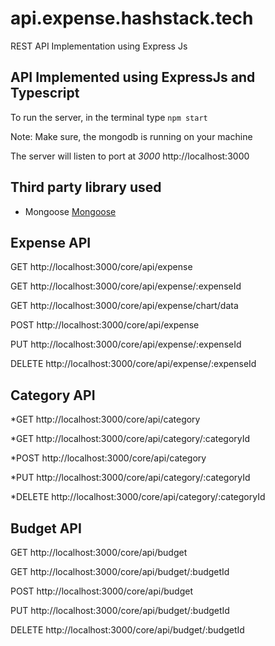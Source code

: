 # api.expense.hashstack.tech
REST API Implementation using Express Js 

## API Implemented using ExpressJs and Typescript

To run the server, in the terminal type
`npm start`

Note: Make sure, the mongodb is running on your machine

The server will listen to port at *3000* http://localhost:3000

## Third party library used
* Mongoose  [Mongoose](https://mongoosejs.com/)


## Expense API 

 GET        http://localhost:3000/core/api/expense
 
 GET        http://localhost:3000/core/api/expense/:expenseId 

 GET        http://localhost:3000/core/api/expense/chart/data

 POST       http://localhost:3000/core/api/expense 
 
 PUT        http://localhost:3000/core/api/expense/:expenseId 
 
 DELETE     http://localhost:3000/core/api/expense/:expenseId 
 

## Category API 
 *GET        http://localhost:3000/core/api/category 

 *GET        http://localhost:3000/core/api/category/:categoryId 

 *POST       http://localhost:3000/core/api/category 

 *PUT        http://localhost:3000/core/api/category/:categoryId 

 *DELETE     http://localhost:3000/core/api/category/:categoryId 

## Budget API 

 GET        http://localhost:3000/core/api/budget 
 
 GET        http://localhost:3000/core/api/budget/:budgetId 
 
 POST       http://localhost:3000/core/api/budget 
 
 PUT        http://localhost:3000/core/api/budget/:budgetId 
 
 DELETE     http://localhost:3000/core/api/budget/:budgetId 


